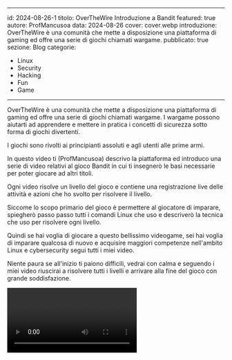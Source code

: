 
---
id: 2024-08-26-1
titolo: OverTheWire Introduzione a Bandit
featured: true
autore: ProfMancusoa
data: 2024-08-26
cover: cover.webp
introduzione: OverTheWire è una comunità che mette a disposizione una piattaforma di gaming ed offre una serie di giochi chiamati wargame.
pubblicato: true
sezione: Blog
categorie:
  - Linux
  - Security
  - Hacking
  - Fun
  - Game
---

<script>
  import  Video from '../../lib/components/Video.svelte'
</script>

OverTheWire è una comunità che mette a disposizione una piattaforma di gaming ed offre una serie di giochi chiamati wargame.
I wargame possono aiutarti ad apprendere e mettere in pratica i concetti di sicurezza sotto forma di giochi divertenti.

I giochi sono rivolti ai principianti assoluti e agli utenti alle prime armi. 

In questo video ti (ProfMancusoa) descrivo la piattaforma ed introduco una serie di video relativi al gioco Bandit in cui ti insegnerò le basi necessarie per poter giocare ad altri titoli.

Ogni video risolve un livello del gioco e contiene una registrazione live delle attività e azioni che ho svolto per risolvere il livello.

Siccome lo scopo primario del gioco è permettere al giocatore di imparare, spiegherò passo passo tutti i comandi Linux che uso e descriverò la tecnica che uso per risolvere ogni livello.

Quindi se hai voglia di giocare a questo bellissimo videogame, sei hai voglia di imparare qualcosa di nuovo e acquisire maggiori competenze nell'ambito Linux e cybersecurity segui tutti i miei video.

Niente paura se all'inizio ti paiono difficili, vedrai con calma e seguendo i miei video riuscirai a risolvere tutti i livelli e arrivare alla fine del gioco con grande soddisfazione.

<Video video_url="https://www.youtube.com/embed/DMG3A9f1EfE?si=U3Znp3Qp07muTxYf" />
